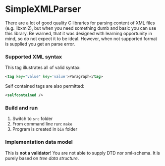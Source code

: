 # SimpleXMLParser
There are a lot of good quality C libraries for parsing content of XML files
(e.g. libxml2), but when you need something dumb and basic you can use this
library. Be warned, that it was designed with learning opportunity in mind, so
do not expect it to be ideal. However, when not supported format is supplied you
get an parse error. 

### Supported XML syntax
This tag illustrates all of valid syntax:
```xml
<tag key="value" key='value'>Paragraph</tag>
```
Self contained tags are also permitted:
```xml
<selfcontained />
```

### Build and run
1. Switch to `src` folder
2. From command line run: `make`
3. Program is created in `bin` folder


### Implementation data model
This is **not a validator**! You are not able to supply DTD nor xml-schema. It
is purely based on *tree data structure*.
